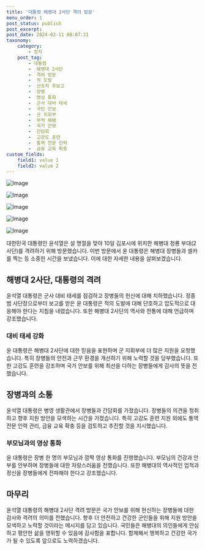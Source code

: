 ```yaml
---
title: '대통령 해병대 2사단 격려 방문'
menu_order: 1
post_status: publish
post_excerpt: 
post_date: 2024-02-11 00:07:21
taxonomy:
    category:
        - 정치
    post_tag:
        - 대통령
        -  해병대 2사단
        -  격려 방문
        -  적 도발
        -  선조치 후보고
        -  장병
        -  영상 통화
        -  군사 대비 태세
        -  국민 안보
        -  군 지휘부
        -  무적 해병
        -  국가 안보
        -  간담회
        -  고강도 훈련
        -  통역 전문 인력
        -  금융 교육 확충
custom_fields:
    field1: value 1
    field2: value 2
---
```


![Image](https://imgnews.pstatic.net/image/023/2024/02/10/0003816059_001_20240210225501079.jpg?type=w647)

![Image](https://imgnews.pstatic.net/image/023/2024/02/10/0003816059_002_20240210225501174.jpg?type=w647)

![Image](https://imgnews.pstatic.net/image/023/2024/02/10/0003816059_003_20240210225501255.jpg?type=w647)

![Image](https://imgnews.pstatic.net/image/023/2024/02/10/0003816059_004_20240210225501318.jpg?type=w647)

![Image](https://imgnews.pstatic.net/image/023/2024/02/10/0003816059_005_20240210225501380.jpg?type=w647)

대한민국 대통령인 윤석열은 설 명절을 맞아 10일 김포시에 위치한 해병대 청룡 부대(2사단)를 격려하기 위해 방문했습니다. 이번 방문에서 윤 대통령은 해병대 장병들과 셀카를 찍는 등 소중한 시간을 보냈습니다. 이에 대한 자세한 내용을 살펴보겠습니다.
## 해병대 2사단, 대통령의 격려
윤석열 대통령은 군사 대비 태세를 점검하고 장병들의 헌신에 대해 치하했습니다. 정종범 사단장으로부터 보고를 받은 윤 대통령은 적의 도발에 대해 단호하고 압도적으로 대응해야 한다는 지침을 내렸습니다. 또한 해병대 2사단의 역사와 전통에 대해 언급하며 강조했습니다.
### 대비 태세 강화
윤 대통령은 해병대 2사단에 대한 믿음을 표현하며 군 지휘부에 더 많은 지원을 요청했습니다. 특히 장병들의 안전과 근무 환경을 개선하기 위해 노력할 것을 당부했습니다. 또한 고강도 훈련을 강조하며 국가 안보를 위해 최선을 다하는 장병들에게 감사의 뜻을 전했습니다.
## 장병과의 소통
윤석열 대통령은 병영 생활관에서 장병들과 간담회를 가졌습니다. 장병들의 의견을 청취하고 향후 지원 방안을 모색하는 시간을 가졌습니다. 특히 고강도 훈련 지원 외에도 통역 전문 인력 관리, 금융 교육 확충 등을 검토하고 추진할 것을 지시했습니다.
### 부모님과의 영상 통화
윤 대통령은 장병 한 명의 부모님과 깜짝 영상 통화를 진행했습니다. 부모님의 건강과 안부를 안부하며 장병들에 대한 자랑스러움을 전했습니다. 또한 해병대의 역사적인 업적과 정신을 장병들에게 전파해야 한다고 강조했습니다.
## 마무리
윤석열 대통령의 해병대 2사단 격려 방문은 국가 안보를 위해 헌신하는 장병들에 대한 감사와 격려의 의미를 전했습니다. 향후 더 안전하고 건강한 군인들을 위해 지원 방안을 모색하고 노력할 것이라는 메시지를 담고 있습니다. 국민들은 해병대의 의인들에게 안심하고 평안한 삶을 영위할 수 있음에 감사함을 표합니다. 함께해서 행복하고 건강한 국가가 될 수 있도록 앞으로도 노력하겠습니다.
